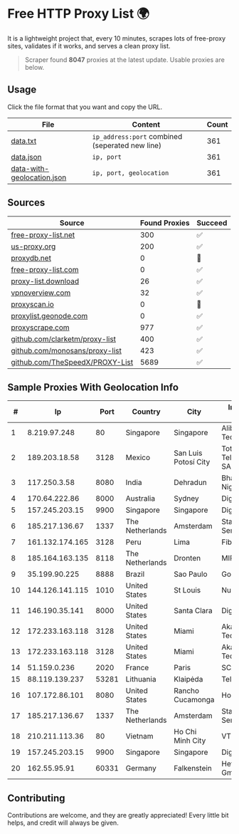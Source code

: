 
# Free HTTP Proxy List 🌍

It is a lightweight project that, every 10 minutes, scrapes lots of free-proxy sites, validates if it works, and serves a clean proxy list.


> Scraper found **8047** proxies at the latest update. Usable proxies are below.

## Usage

Click the file format that you want and copy the URL.


|File|Content|Count|
|----|-------|-----|
|[data.txt](https://raw.githubusercontent.com/themiralay/Proxy-List-World/master/data.txt)|`ip_address:port` combined (seperated new line)|361|
|[data.json](https://raw.githubusercontent.com/themiralay/Proxy-List-World/master/data.json)|`ip, port`|361|
|[data-with-geolocation.json](https://raw.githubusercontent.com/themiralay/Proxy-List-World/master/data-with-geolocation.json)|`ip, port, geolocation`|361|

## Sources

|Source|Found Proxies|Succeed|
|------|-------------|-------|
|[free-proxy-list.net](https://free-proxy-list.net)|300|✅|
|[us-proxy.org](https://www.us-proxy.org)|200|✅|
|[proxydb.net](http://proxydb.net)|0|🚫|
|[free-proxy-list.com](https://free-proxy-list.com/?page=&port=&type%5B%5D=http&type%5B%5D=https&up_time=0&search=Search)|0|✅|
|[proxy-list.download](https://www.proxy-list.download/HTTP)|26|✅|
|[vpnoverview.com](https://vpnoverview.com/privacy/anonymous-browsing/free-proxy-servers)|32|✅|
|[proxyscan.io](https://www.proxyscan.io)|0|🚫|
|[proxylist.geonode.com](https://proxylist.geonode.com/api/proxy-list?limit=300&page=1&sort_by=lastChecked&sort_type=desc&protocols=http,https)|0|✅|
|[proxyscrape.com](https://api.proxyscrape.com/v2/?request=displayproxies&protocol=http&timeout=10000&country=all&ssl=all&anonymity=all)|977|✅|
|[github.com/clarketm/proxy-list](https://raw.githubusercontent.com/clarketm/proxy-list/master/proxy-list-raw.txt)|400|✅|
|[github.com/monosans/proxy-list](https://raw.githubusercontent.com/monosans/proxy-list/main/proxies/http.txt)|423|✅|
|[github.com/TheSpeedX/PROXY-List](https://raw.githubusercontent.com/TheSpeedX/PROXY-List/master/http.txt)|5689|✅|


## Sample Proxies With Geolocation Info

|#|Ip|Port|Country|City|Internet Service Provider|
|-|--|----|-------|----|-------------------------|
|1|8.219.97.248|80|Singapore|Singapore|Alibaba (US) Technology Co., Ltd.|
|2|189.203.18.58|3128|Mexico|San Luis Potosí City|Total Play Telecomunicaciones SA De CV|
|3|117.250.3.58|8080|India|Dehradun|Bharat Sanchar Nigam Ltd|
|4|170.64.222.86|8000|Australia|Sydney|DigitalOcean, LLC|
|5|157.245.203.15|9900|Singapore|Singapore|DigitalOcean, LLC|
|6|185.217.136.67|1337|The Netherlands|Amsterdam|Stallion Network Services Limited|
|7|161.132.174.165|3128|Peru|Lima|Fibertel Peru S.A.|
|8|185.164.163.135|8118|The Netherlands|Dronten|MIRholding B.V.|
|9|35.199.90.225|8888|Brazil|Sao Paulo|Google LLC|
|10|144.126.141.115|1010|United States|St Louis|Nubes, LLC|
|11|146.190.35.141|8000|United States|Santa Clara|DigitalOcean, LLC|
|12|172.233.163.118|3128|United States|Miami|Akamai Technologies, Inc.|
|13|172.233.163.118|3128|United States|Miami|Akamai Technologies, Inc.|
|14|51.159.0.236|2020|France|Paris|SCALEWAY|
|15|88.119.139.237|53281|Lithuania|Klaipėda|Telia Lietuva|
|16|107.172.86.101|8080|United States|Rancho Cucamonga|HostPapa|
|17|185.217.136.67|1337|The Netherlands|Amsterdam|Stallion Network Services Limited|
|18|210.211.113.36|80|Vietnam|Ho Chi Minh City|VTDC|
|19|157.245.203.15|9900|Singapore|Singapore|DigitalOcean, LLC|
|20|162.55.95.91|60331|Germany|Falkenstein|Hetzner Online GmbH|



## Contributing

Contributions are welcome, and they are greatly appreciated! Every
little bit helps, and credit will always be given.

